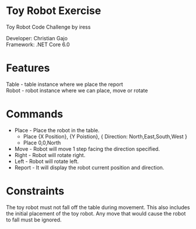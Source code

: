 # Toy Robot Exercise
Toy Robot Code Challenge by iress

Developer: Christian Gajo\
Framework: .NET Core 6.0

# Features
Table - table instance where we place the report\
Robot - robot instance where we can place, move or rotate

# Commands
- Place - Place the robot in the table.
  - Place {X Position}, {Y Poistion}, { Direction: North,East,South,West }
  - Place 0,0,North
- Move - Robot will move 1 step facing the direction specified.
- Right - Robot will rotate right.
- Left - Robot will rotate left.
- Report - It will display the robot current position and direction.

# Constraints
The toy robot must not fall off the table during movement. This also includes the initial placement of the toy robot. Any
move that would cause the robot to fall must be ignored.
